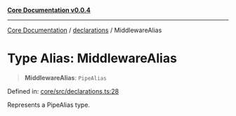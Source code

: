 [**Core Documentation v0.0.4**](../../README.md)

***

[Core Documentation](../../modules.md) / [declarations](../README.md) / MiddlewareAlias

# Type Alias: MiddlewareAlias

> **MiddlewareAlias**: `PipeAlias`

Defined in: [core/src/declarations.ts:28](https://github.com/stonemjs/core/blob/4b1b931e44a5db2600109fa7ae2a8b532ed77730/src/declarations.ts#L28)

Represents a PipeAlias type.
